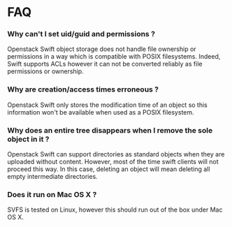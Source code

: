 # FAQ

### Why can't I set uid/guid and permissions ?

Openstack Swift object storage does not handle file ownership or permissions
in a way which is compatible with POSIX filesystems. Indeed, Swift supports
ACLs however it can not be converted reliably as file permissions or ownership.

### Why are creation/access times erroneous ?

Openstack Swift only stores the modification time of an object so this
information won't be available when used as a POSIX filesystem.

### Why does an entire tree disappears when I remove the sole object in it ?

Openstack Swift can support directories as standard objects when they are
uploaded without content. However, most of the time swift clients will not
proceed this way. In this case, deleting an object will mean deleting all
empty intermediate directories.

### Does it run on Mac OS X ?

SVFS is tested on Linux, however this should run out of the box under Mac OS X.
